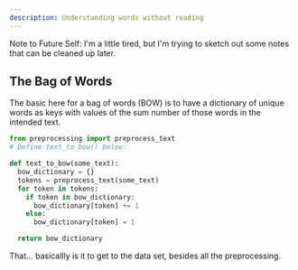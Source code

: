 ```yaml
---
description: Understanding words without reading
---
```


Note to Future Self: I'm a little tired, but I'm trying to sketch out some notes that can be cleaned up later.


## The Bag of Words

The basic here for a bag of words (BOW) is to have a dictionary of unique words as keys with values of the sum number of those words in the intended text.

```python
from preprocessing import preprocess_text
# Define text_to_bow() below:

def text_to_bow(some_text):
  bow_dictionary = {}
  tokens = preprocess_text(some_text)
  for token in tokens:
    if token in bow_dictionary:
      bow_dictionary[token] += 1
    else:
      bow_dictionary[token] = 1

  return bow_dictionary
 ```

 That... basicallly is it to get to the data set, besides all the preprocessing.